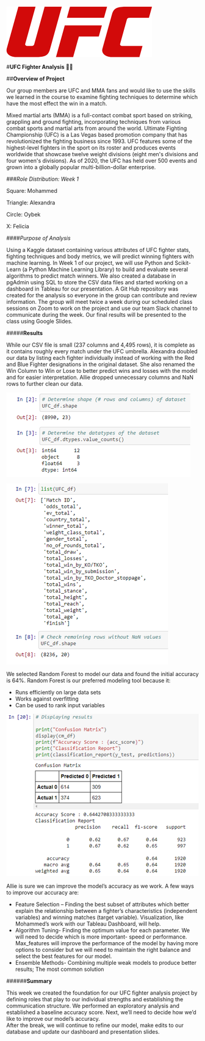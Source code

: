 ![UFC Logo](https://github.com/mhossain615/UFC-/blob/Felicia_Branch/Resources/UFC%20Logo.png)

#**UFC Fighter Analysis** :men_wrestling:

##**Overview of Project**

Our group members are UFC and MMA fans and would like to use the skills we learned in the course to examine fighting techniques to determine which have the most effect the win in a match. 


Mixed martial arts (MMA) is a full-contact combat sport based on striking, grappling and ground fighting, incorporating techniques from various combat sports and martial arts from around the world. Ultimate Fighting Championship (UFC) is a Las Vegas based promotion company that has revolutionized the fighting business since 1993. UFC features some of the highest-level fighters in the sport on its roster and produces events worldwide that showcase twelve weight divisions (eight men's divisions and four women's divisions).  As of 2020, the UFC has held over 500 events and grown into a globally popular multi-billion-dollar enterprise.

###*Role Distribution: Week 1*

Square: Mohammed

Triangle: Alexandra

Circle: Oybek

X: Felicia 

####*Purpose of Analysis*

Using a Kaggle dataset containing various attributes of UFC fighter stats, fighting techniques and body metrics, we will predict winning fighters with machine learning. In Week 1 of our project, we will use Python and Scikit-Learn (a Python Machine Learning Library) to build and evaluate several algorithms to predict match winners. 
We also created a database in pgAdmin using SQL to store the CSV data files and started working on a dashboard in Tableau for our presentation. 
A Git Hub repository was created for the analysis so everyone in the group can contribute and review information.  The group will meet twice a week during our scheduled class sessions on Zoom to work on the project and use our team Slack channel to communicate during the week. Our final results will be presented to the class using Google Slides. 

#####**Results**

While our CSV file is small (237 columns and 4,495 rows), it is complete as it contains roughly every match under the UFC umbrella.  Alexandra doubled our data by listing each fighter individually instead of working with the Red and Blue Fighter designations in the original dataset. She also renamed the Win Column to Win or Lose to better predict wins and losses with the model and for easier interpretation. Allie dropped unnecessary columns and NaN rows to further clean our data. 

![Updated Data Shape and Types]( https://github.com/mhossain615/UFC-/blob/Felicia_Branch/Resources/Updated%20Data%20Shape%20and%20Types.png)

![Updated Dataframe List](https://github.com/mhossain615/UFC-/blob/Felicia_Branch/Resources/Updated%20DF%20List.png) 

We selected Random Forest to model our data and found the initial accuracy is 64%. Random Forest is our preferred modeling tool because it:
 * Runs efficiently on large data sets
 * Works against overfitting 
 * Can be used to rank input variables 
 
![12.20 Accuracy Score](https://github.com/mhossain615/UFC-/blob/Felicia_Branch/Resources/12.20%20Accuracy%20Score.png)

Allie is sure we can improve the model’s accuracy as we work. A few ways to improve our accuracy are:

* Feature Selection – Finding the best subset of attributes which better explain the relationship between a fighter’s characteristics (independent variables) and winning matches (target variable). Visualization, like Mohammed’s work with our Tableau Dashboard, will help.  
* Algorithm Tuning- Finding the optimum value for each parameter. We will need to decide which is more important- speed or performance. Max_features will improve the performance of the model by having more options to consider but we will need to maintain the right balance and select the best features for our model. 
* Ensemble Methods- Combining multiple weak models to produce better results; The most common solution

######**Summary**

This week we created the foundation for our UFC fighter analysis project by defining roles that play to our individual strengths and establishing the communication structure. We performed an exploratory analysis and established a baseline accuracy score. Next, we’ll need to decide how we’d like to improve our model’s accuracy.  
After the break, we will continue to refine our model, make edits to our database and update our dashboard and presentation slides. 
